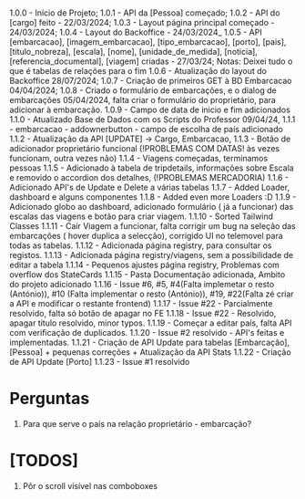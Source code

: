 #

1.0.0 - Início de Projeto;
1.0.1 - API da [Pessoa] começado;
1.0.2 - API do [cargo] feito - 22/03/2024;
1.0.3 - Layout página principal começado - 24/03/2024;
1.0.4 - Layout do Backoffice - 24/03/2024\_
1.0.5 - API [embarcacao], [imagem_embarcacao], [tipo_embarcacao], [porto], [pais], [titulo_nobreza], [escala], [nome], [unidade_de_medida], [noticia], [referencia_documental], [viagem] criadas - 27/03/24;
Notas: Deixei tudo o que é tabelas de relações para o fim
1.0.6 - Atualização do layout do Backoffice 28/07/2024;
1.0.7 - Criação de primeiros GET à BD Embarcacao 04/04/2024;
1.0.8 - Criado o formulário de embarcações, e o dialog de embarcações 05/04/2024, falta criar o formulário do proprietário, para adicionar à embarcação.
1.0.9 - Campo de data de inicio e fim adicionados
1.1.0 - Atualizado Base de Dados com os Scripts do Professor 09/04/24,
1.1.1 - embarcacao - addownerbutton - campo de escolha de país adicionado
1.1.2 - Atualização da API [UPDATE] -> Cargo, Embarcacao,
1.1.3 - Botão de adicionador proprietário funcional (!PROBLEMAS COM DATAS! às vezes funcionam, outra vezes não)
1.1.4 - Viagens começadas, terminamos pessoas
1.1.5 - Adicionado à tabela de tripdetails, informações sobre Escala e removido o accordion dos detalhes, (!PROBLEMAS MERCADORIA)
1.1.6 - Adicionado API's de Update e Delete a várias tabelas
1.1.7 - Added Loader, dashboard e alguns componentes
1.1.8 - Added even more Loaders :D
1.1.9 - Adicionado globo ao dashboard, adicionado formulário ( já a funcionar) das escalas das viagens e botão para criar viagem.
1.1.10 - Sorted Tailwind Classes
1.1.11 - Cair Viagem a funcionar, falta corrigir um bug na seleção das embarcações ( hover duplica a selecção), corrigido UI no telemovel para todas as tabelas.
1.1.12 - Adicionada página registry, para consultar os registos.
1.1.13 - Adicionada página registry/viagens, sem a possibilidade de editar a tabela
1.1.14 - Pequenos ajustes página registry, Problemas com overflow dos StateCards
1.1.15 - Pasta Documentação adicionada, Ambito do projeto adicionado
1.1.16 - Issue #6, #5, #4(Falta implemetar o resto (António)), #10 (Falta implementar o resto (António)), #19, #22(Falta zé criar a API e modificar o restante frontend)
1.1.17 - Issue #22 - Parcialmente resolvido, falta só botão de apagar no FE
1.1.18 - Issue #22 - Resolvido, apagar titulo resolvido, minor typos.
1.1.19 - Começar a editar país, falta API com verificação de duplicados.
1.1.20 - Issue #2 resolvido - API's feitas e implementadas.
1.1.21 - Criação de API Update para tabelas [Embarcação], [Pessoa] + pequenas correções + Atualização da API Stats
1.1.22 - Criação de API Update [Porto]
1.1.23 - Issue #1 resolvido

# Perguntas

1. Para que serve o país na relação proprietário - embarcação?

# [TODOS]

1. Pôr o scroll visível nas comboboxes
